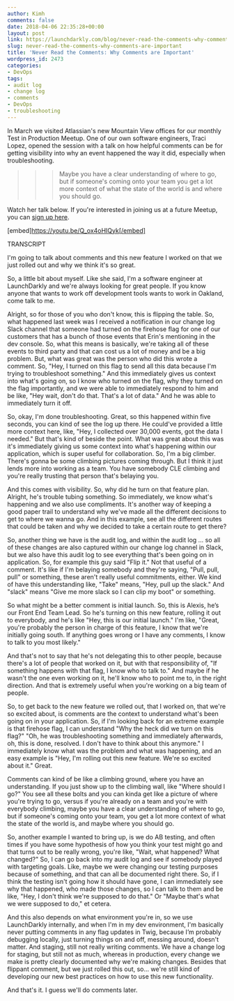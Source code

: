 ```yaml
---
author: Kimh
comments: false
date: 2018-04-06 22:35:28+00:00
layout: post
link: https://launchdarkly.com/blog/never-read-the-comments-why-comments-are-important/
slug: never-read-the-comments-why-comments-are-important
title: 'Never Read the Comments: Why Comments are Important'
wordpress_id: 2473
categories:
- DevOps
tags:
- audit log
- change log
- comments
- DevOps
- troubleshooting
---
```


In March we visited Atlassian's new Mountain View offices for our monthly Test in Production Meetup. One of our own software engineers, Traci Lopez, opened the session with a talk on how helpful comments can be for getting visibility into why an event happened the way it did, especially when troubleshooting.


<blockquote>

> 
> <blockquote>Maybe you have a clear understanding of where to go, but if someone's coming onto your team you get a lot more context of what the state of the world is and where you should go.</blockquote>
> 
> 
</blockquote>


Watch her talk below. If you're interested in joining us at a future Meetup, you can [sign up here](https://www.meetup.com/Test-in-Production/).

[embed]https://youtu.be/Q_ox4oHIQyk[/embed]

TRANSCRIPT

I'm going to talk about comments and this new feature I worked on that we just rolled out and why we think it's so great.

So, a little bit about myself. Like she said, I'm a software engineer at LaunchDarkly and we're always looking for great people. If you know anyone that wants to work off development tools wants to work in Oakland, come talk to me.

Alright, so for those of you who don't know, this is flipping the table. So, what happened last week was I received a notification in our change log Slack channel that someone had turned on the firehose flag for one of our customers that has a bunch of those events that Erin's mentioning in the dev console. So, what this means is basically, we're taking all of these events to third party and that can cost us a lot of money and be a big problem. But, what was great was the person who did this wrote a comment. So, "Hey, I turned on this flag to send all this data because I'm trying to troubleshoot something." And this immediately gives us context into what's going on, so I know who turned on the flag, why they turned on the flag importantly, and we were able to immediately respond to him and be like, "Hey wait, don't do that. That's a lot of data." And he was able to immediately turn it off.

So, okay, I'm done troubleshooting. Great, so this happened within five seconds, you can kind of see the log up there. He could've provided a little more context here, like, "Hey, I collected over 30,000 events, got the data I needed." But that's kind of beside the point. What was great about this was it's immediately giving us some context into what's happening within our application, which is super useful for collaboration. So, I'm a big climber. There's gonna be some climbing pictures coming through. But I think it just lends more into working as a team. You have somebody CLE climbing and you're really trusting that person that's belaying you.

And this comes with visibility. So, why did he turn on that feature plan. Alright, he's trouble tubing something. So immediately, we know what's happening and we also use compliments. It's another way of keeping a good paper trail to understand why we've made all the different decisions to get to where we wanna go. And in this example, see all the different routes that could be taken and why we decided to take a certain route to get there?

So, another thing we have is the audit log, and within the audit log ... so all of these changes are also captured within our change log channel in Slack, but we also have this audit log to see everything that's been going on in application. So, for example this guy said "Flip it." Not that useful of a comment. It's like if I'm belaying somebody and they're saying, "Pull, pull, pull" or something, these aren't really useful commitments, either. We kind of have this understanding like, "Take" means, "Hey, pull up the slack." And "slack" means "Give me more slack so I can clip my boot" or something.

So what might be a better comment is initial launch. So, this is Alexis, he’s our Front End Team Lead. So he's turning on this new feature, rolling it out to everybody, and he's like "Hey, this is our initial launch." I'm like, "Great, you're probably the person in charge of this feature, I know that we're initially going south. If anything goes wrong or I have any comments, I know to talk to you most likely."

And that's not to say that he's not delegating this to other people, because there's a lot of people that worked on it, but with that responsibility of, "If something happens with that flag, I know who to talk to." And maybe if he wasn't the one even working on it, he'll know who to point me to, in the right direction. And that is extremely useful when you're working on a big team of people.

So, to get back to the new feature we rolled out, that I worked on, that we're so excited about, is comments are the context to understand what's been going on in your application. So, if I'm looking back for an extreme example is that firehose flag, I can understand "Why the heck did we turn on this flag?" "Oh, he was troubleshooting something and immediately afterwards, oh, this is done, resolved. I don't have to think about this anymore." I immediately know what was the problem and what was happening, and an easy example is "Hey, I'm rolling out this new feature. We're so excited about it." Great.

Comments can kind of be like a climbing ground, where you have an understanding. If you just show up to the climbing wall, like "Where should I go?" You see all these bolts and you can kinda get like a picture of where you're trying to go, versus if you're already on a team and you're with everybody climbing, maybe you have a clear understanding of where to go, but if someone's coming onto your team, you get a lot more context of what the state of the world is, and maybe where you should go.

So, another example I wanted to bring up, is we do AB testing, and often times if you have some hypothesis of how you think your test might go and that turns out to be really wrong, you're like, "Wait, what happened? What changed?" So, I can go back into my audit log and see if somebody played with targeting goals. Like, maybe we were changing our testing purposes because of something, and that can all be documented right there. So, if I think the testing isn't going how it should have gone, I can immediately see why that happened, who made those changes, so I can talk to them and be like, "Hey, I don't think we're supposed to do that." Or "Maybe that's what we were supposed to do," et cetera.

And this also depends on what environment you're in, so we use LaunchDarkly internally, and when I'm in my dev environment, I'm basically never putting comments in any flag updates in Twig, because I’m probably debugging locally, just turning things on and off, messing around, doesn't matter. And staging, still not really writing comments. We have a change log for staging, but still not as much, whereas in production, every change we make is pretty clearly documented why we're making changes. Besides that flippant comment, but we just rolled this out, so... we're still kind of developing our new best practices on how to use this new functionality.

And that's it. I guess we'll do comments later.
